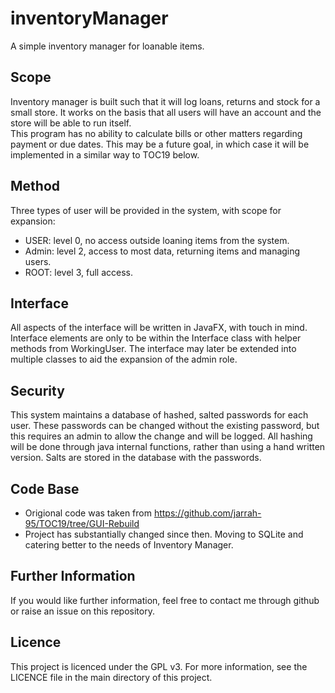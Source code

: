 # inventoryManager
A simple inventory manager for loanable items. 

Scope
-----
Inventory manager is built such that it will log loans, returns and stock for a small store. It works on the basis that all users will have an account and the store will be able to run itself.  
This program has no ability to calculate bills or other matters regarding payment or due dates. This may be a future goal, in which case it will be implemented in a similar way to TOC19 below. 

Method
------
Three types of user will be provided in the system, with scope for expansion:
* USER: level 0, no access outside loaning items from the system. 
* Admin: level 2, access to most data, returning items and managing users. 
* ROOT: level 3, full access. 

Interface
---------
All aspects of the interface will be written in JavaFX, with touch in mind. Interface elements are only to be within the Interface class with helper methods from WorkingUser. 
The interface may later be extended into multiple classes to aid the expansion of the admin role. 

Security
--------
This system maintains a database of hashed, salted passwords for each user. These passwords can be changed without the existing password, but this requires an admin to allow the change and will be logged. 
All hashing will be done through java internal functions, rather than using a hand written version. 
Salts are stored in the database with the passwords.

Code Base
--------
* Origional code was taken from https://github.com/jarrah-95/TOC19/tree/GUI-Rebuild
* Project has substantially changed since then. Moving to SQLite and catering better to the needs of Inventory Manager. 

Further Information
-------------------
If you would like further information, feel free to contact me through github or raise an issue on this repository. 

Licence
-------
This project is licenced under the GPL v3. For more information, see the LICENCE file in the main directory of this project. 
